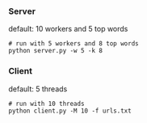### Server
default: 10 workers and 5 top words
```
# run with 5 workers and 8 top words
python server.py -w 5 -k 8
```
### Client
default: 5 threads
```
# run with 10 threads
python client.py -M 10 -f urls.txt
```
